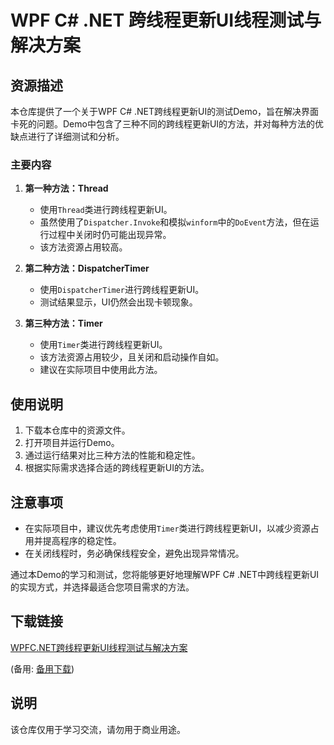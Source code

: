 # WPF C# .NET 跨线程更新UI线程测试与解决方案

## 资源描述

本仓库提供了一个关于WPF C# .NET跨线程更新UI的测试Demo，旨在解决界面卡死的问题。Demo中包含了三种不同的跨线程更新UI的方法，并对每种方法的优缺点进行了详细测试和分析。

### 主要内容

1. **第一种方法：Thread**
   - 使用`Thread`类进行跨线程更新UI。
   - 虽然使用了`Dispatcher.Invoke`和模拟`winform`中的`DoEvent`方法，但在运行过程中关闭时仍可能出现异常。
   - 该方法资源占用较高。

2. **第二种方法：DispatcherTimer**
   - 使用`DispatcherTimer`进行跨线程更新UI。
   - 测试结果显示，UI仍然会出现卡顿现象。

3. **第三种方法：Timer**
   - 使用`Timer`类进行跨线程更新UI。
   - 该方法资源占用较少，且关闭和启动操作自如。
   - 建议在实际项目中使用此方法。

## 使用说明

1. 下载本仓库中的资源文件。
2. 打开项目并运行Demo。
3. 通过运行结果对比三种方法的性能和稳定性。
4. 根据实际需求选择合适的跨线程更新UI的方法。

## 注意事项

- 在实际项目中，建议优先考虑使用`Timer`类进行跨线程更新UI，以减少资源占用并提高程序的稳定性。
- 在关闭线程时，务必确保线程安全，避免出现异常情况。

通过本Demo的学习和测试，您将能够更好地理解WPF C# .NET中跨线程更新UI的实现方式，并选择最适合您项目需求的方法。

## 下载链接
[WPFC.NET跨线程更新UI线程测试与解决方案](https://pan.quark.cn/s/d74764f878ca) 

(备用: [备用下载](https://pan.baidu.com/s/1v1OVUvXAu4_Tu4pwieloVQ?pwd=1234))

## 说明

该仓库仅用于学习交流，请勿用于商业用途。
